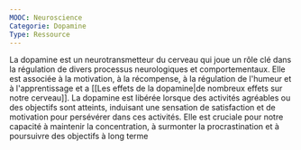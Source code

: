 ```yaml
---
MOOC: Neuroscience
Categorie: Dopamine
Type: Ressource
---
```

La dopamine est un neurotransmetteur du cerveau qui joue un rôle clé dans la régulation de divers processus neurologiques et comportementaux. Elle est associée à la motivation, à la récompense, à la régulation de l'humeur et à l'apprentissage et a [[Les effets de la dopamine|de nombreux effets sur notre cerveau]]. La dopamine est libérée lorsque des activités agréables ou des objectifs sont atteints, induisant une sensation de satisfaction et de motivation pour persévérer dans ces activités. Elle est cruciale pour notre capacité à maintenir la concentration, à surmonter la procrastination et à poursuivre des objectifs à long terme
